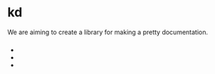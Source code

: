 # kd
We are aiming to create a library for making a pretty documentation.

### 
* []()
* []()
* []()

